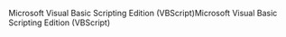 <span data-ttu-id="fae94-101">Microsoft Visual Basic Scripting Edition (VBScript)</span><span class="sxs-lookup"><span data-stu-id="fae94-101">Microsoft Visual Basic Scripting Edition (VBScript)</span></span>